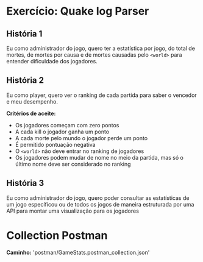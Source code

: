 # Exercício: Quake log Parser
## História 1

Eu como administrador do jogo, quero ter a estatística por jogo, do total de mortes, de mortes por causa e de mortes causadas pelo `<world>` para entender dificuldade dos jogadores.

## História 2

Eu como player, quero ver o ranking de cada partida para saber o vencedor e meu desempenho.

**Critérios de aceite:**

- Os jogadores começam com zero pontos
- A cada kill o jogador ganha um ponto
- A cada morte pelo mundo o jogador perde um ponto
- É permitido pontuação negativa
- O `<world>` não deve entrar no ranking de jogadores
- Os jogadores podem mudar de nome no meio da partida, mas só o último nome deve ser considerado no ranking

## História 3

Eu como administrador do jogo, quero poder consultar as estatísticas de um jogo específicou ou de todos os jogos de maneira estruturada por uma API para montar uma visualização para os jogadores

# Collection Postman
**Caminho:** 'postman/GameStats.postman_collection.json'
